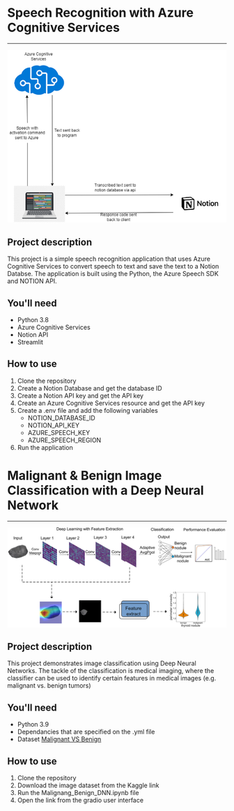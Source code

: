# Speech Recognition with Azure Cognitive Services
----------
![alt](./image.png)

## Project description
This project is a simple speech recognition application that uses Azure Cognitive Services to convert speech to text and save the text to a Notion Databse. The application is built using the Python, the Azure Speech SDK and NOTION API. 

## You'll need
- Python 3.8
- Azure Cognitive Services
- Notion API
- Streamlit

## How to use
1. Clone the repository
2. Create a Notion Database and get the database ID
3. Create a Notion API key and get the API key
4. Create an Azure Cognitive Services resource and get the API key
5. Create a .env file and add the following variables
    - NOTION_DATABASE_ID
    - NOTION_API_KEY
    - AZURE_SPEECH_KEY
    - AZURE_SPEECH_REGION
6. Run the application


# Malignant & Benign Image Classification with a Deep Neural Network
----------
![alt](./img2.png)

## Project description
This project demonstrates image classification using Deep Neural Networks. The tackle of the classification is medical imaging, where the classifier can be used to identify certain features in medical images (e.g. malignant vs. benign tumors)

## You'll need
- Python 3.9
- Dependancies that are specified on the .yml file
- Dataset [Malignant VS Benign](https://www.kaggle.com/datasets/fanconic/skin-cancer-malignant-vs-benign)

## How to use
1. Clone the repository
2. Download the image dataset from the Kaggle link
3. Run the Malignang_Benign_DNN.ipynb file
4. Open the link from the gradio user interface
